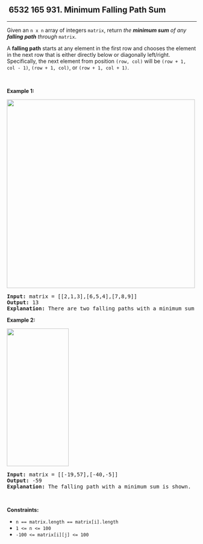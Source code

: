 <h2> 6532 165
931. Minimum Falling Path Sum</h2><hr><div><p>Given an <code>n x n</code> array of integers <code>matrix</code>, return <em>the <strong>minimum sum</strong> of any <strong>falling path</strong> through</em> <code>matrix</code>.</p>

<p>A <strong>falling path</strong> starts at any element in the first row and chooses the element in the next row that is either directly below or diagonally left/right. Specifically, the next element from position <code>(row, col)</code> will be <code>(row + 1, col - 1)</code>, <code>(row + 1, col)</code>, or <code>(row + 1, col + 1)</code>.</p>

<p>&nbsp;</p>
<p><strong class="example">Example 1:</strong></p>
<img alt="" src="https://assets.leetcode.com/uploads/2021/11/03/failing1-grid.jpg" style="width: 499px; height: 500px;">
<pre><strong>Input:</strong> matrix = [[2,1,3],[6,5,4],[7,8,9]]
<strong>Output:</strong> 13
<strong>Explanation:</strong> There are two falling paths with a minimum sum as shown.
</pre>

<p><strong class="example">Example 2:</strong></p>
<img alt="" src="https://assets.leetcode.com/uploads/2021/11/03/failing2-grid.jpg" style="width: 164px; height: 365px;">
<pre><strong>Input:</strong> matrix = [[-19,57],[-40,-5]]
<strong>Output:</strong> -59
<strong>Explanation:</strong> The falling path with a minimum sum is shown.
</pre>

<p>&nbsp;</p>
<p><strong>Constraints:</strong></p>

<ul>
	<li><code>n == matrix.length == matrix[i].length</code></li>
	<li><code>1 &lt;= n &lt;= 100</code></li>
	<li><code>-100 &lt;= matrix[i][j] &lt;= 100</code></li>
</ul>
</div>